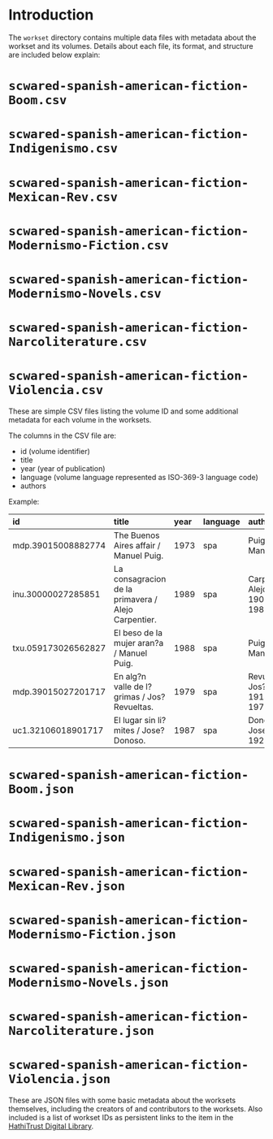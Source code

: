 # Introduction
The `workset` directory contains multiple data files with metadata about the workset and its volumes. Details about each file, its format, and structure are included below
explain:

# `scwared-spanish-american-fiction-Boom.csv`
# `scwared-spanish-american-fiction-Indigenismo.csv`
# `scwared-spanish-american-fiction-Mexican-Rev.csv`
# `scwared-spanish-american-fiction-Modernismo-Fiction.csv`
# `scwared-spanish-american-fiction-Modernismo-Novels.csv`
# `scwared-spanish-american-fiction-Narcoliterature.csv`
# `scwared-spanish-american-fiction-Violencia.csv`

These are simple CSV files listing the volume ID and some additional metadata for each volume in the worksets.

The columns in the CSV file are:

- id (volume identifier)
- title 
- year (year of publication)
- language (volume language represented as ISO-369-3 language code) 
- authors

Example:

| id | title | year | language | authors |
|:---|:---   |:---  |:---      |:---     |
| mdp.39015008882774 | The Buenos Aires affair / Manuel Puig. | 1973 | spa | Puig, Manuel |
| inu.30000027285851 | La consagracion de la primavera / Alejo Carpentier. | 1989 | spa | Carpentier, Alejo 1904-1980 |
| txu.059173026562827 | El beso de la mujer aran?a / Manuel Puig. | 1988 | spa | Puig, Manuel |
| mdp.39015027201717 | En alg?n valle de l?grimas / Jos? Revueltas. | 1979 | spa | Revueltas, Jos? 1914-1976 |
| uc1.32106018901717 | El lugar sin li?mites / Jose? Donoso. | 1987 | spa | Donoso, Jose? 1924- |

# `scwared-spanish-american-fiction-Boom.json`
# `scwared-spanish-american-fiction-Indigenismo.json`
# `scwared-spanish-american-fiction-Mexican-Rev.json`
# `scwared-spanish-american-fiction-Modernismo-Fiction.json`
# `scwared-spanish-american-fiction-Modernismo-Novels.json`
# `scwared-spanish-american-fiction-Narcoliterature.json`
# `scwared-spanish-american-fiction-Violencia.json`

These are JSON files with some basic metadata about the worksets themselves, including the creators of and contributors to the worksets. Also included is a list of workset IDs as persistent links to the item in the [HathiTrust Digital Library](https://hathitrust.org).

